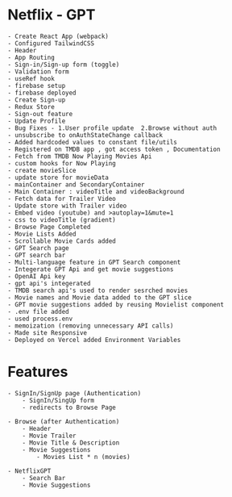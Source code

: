 # Netflix - GPT

    - Create React App (webpack)
    - Configured TailwindCSS
    - Header
    - App Routing
    - Sign-in/Sign-up form (toggle)
    - Validation form
    - useRef hook
    - firebase setup
    - firebase deployed
    - Create Sign-up
    - Redux Store
    - Sign-out feature
    - Update Profile
    - Bug Fixes - 1.User profile update  2.Browse without auth
    - unsubscribe to onAuthStateChange callback
    - Added hardcoded values to constant file/utils
    - Registered on TMDB app , got access token , Documentation
    - Fetch from TMDB Now Playing Movies Api
    - custom hooks for Now Playing
    - create movieSlice
    - update store for movieData
    - mainContainer and SecondaryContainer
    - Main Container : videoTitle and videoBackground
    - Fetch data for Trailer Video
    - Update store with Trailer video
    - Embed video (youtube) and >autoplay=1&mute=1
    - css to videoTitle (gradient)
    - Browse Page Completed
    - Movie Lists Added
    - Scrollable Movie Cards added
    - GPT Search page
    - GPT search bar
    - Multi-language feature in GPT Search component
    - Integerate GPT Api and get movie suggestions
    - OpenAI Api key
    - gpt api's integerated
    - TMDB search api's used to render sesrched movies
    - Movie names and Movie data added to the GPT slice
    - GPT movie suggestions added by reusing Movielist component
    - .env file added
    - used process.env
    - memoization (removing unnecessary API calls)
    - Made site Responsive
    - Deployed on Vercel added Environment Variables

# Features

    - SignIn/SignUp page (Authentication)
        - SignIn/SingUp form
        - redirects to Browse Page

    - Browse (after Authentication)
        - Header
        - Movie Trailer
        - Movie Title & Description
        - Movie Suggestions
            - Movies List * n (movies)

    - NetflixGPT
        - Search Bar
        - Movie Suggestions
